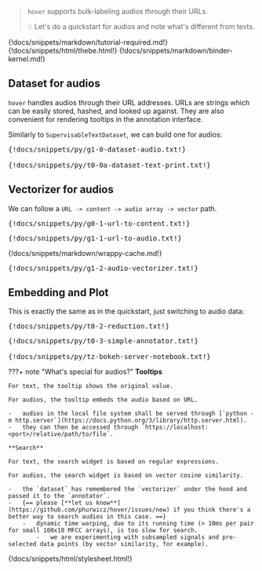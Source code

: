 > `hover` supports bulk-labeling audios through their URLs.
>
> :bulb: Let's do a quickstart for audios and note what's different from texts.

{!docs/snippets/markdown/tutorial-required.md!}
{!docs/snippets/html/thebe.html!}
{!docs/snippets/markdown/binder-kernel.md!}

## **Dataset for audios**

`hover` handles audios through their URL addresses. URLs are strings which can be easily stored, hashed, and looked up against. They are also convenient for rendering tooltips in the annotation interface.

Similarly to `SupervisableTextDataset`, we can build one for audios:

<pre data-executable>
{!docs/snippets/py/g1-0-dataset-audio.txt!}

{!docs/snippets/py/t0-0a-dataset-text-print.txt!}
</pre>

## **Vectorizer for audios**

We can follow a `URL -> content -> audio array -> vector` path.

<pre data-executable>
{!docs/snippets/py/g0-1-url-to-content.txt!}
</pre>

<pre data-executable>
{!docs/snippets/py/g1-1-url-to-audio.txt!}
</pre>

{!docs/snippets/markdown/wrappy-cache.md!}

<pre data-executable>
{!docs/snippets/py/g1-2-audio-vectorizer.txt!}
</pre>

## **Embedding and Plot**

This is exactly the same as in the quickstart, just switching to audio data:

<pre data-executable>
{!docs/snippets/py/t0-2-reduction.txt!}
</pre>

<pre data-executable>
{!docs/snippets/py/t0-3-simple-annotator.txt!}

{!docs/snippets/py/tz-bokeh-server-notebook.txt!}
</pre>

???+ note "What's special for audios?"
    **Tooltips**

    For text, the tooltip shows the original value.

    For audios, the tooltip embeds the audio based on URL.

    -   audios in the local file system shall be served through [`python -m http.server`](https://docs.python.org/3/library/http.server.html).
    -   they can then be accessed through `https://localhost:<port>/relative/path/to/file`.

    **Search**

    For text, the search widget is based on regular expressions.

    For audios, the search widget is based on vector cosine similarity.

    -   the `dataset` has remembered the `vectorizer` under the hood and passed it to the `annotator`.
    -   {== please [**let us know**](https://github.com/phurwicz/hover/issues/new) if you think there's a better way to search audios in this case. ==}
        -   dynamic time warping, due to its running time (> 10ms per pair for small 100x10 MFCC arrays), is too slow for search.
            -   we are experimenting with subsampled signals and pre-selected data points (by vector similarity, for example).


{!docs/snippets/html/stylesheet.html!}

